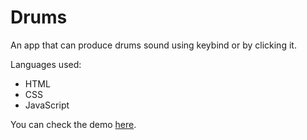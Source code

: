 # Drums 
An app that can produce drums sound using keybind or by clicking it.

Languages used: 
- HTML
- CSS
- JavaScript

You can check the demo [here](https://andre1karl.github.io/drumtest/). 
